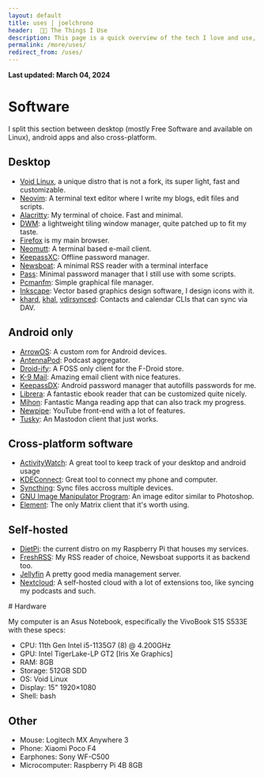 ```yaml
---
layout: default
title: uses | joelchrono
header:  👨‍💻 The Things I Use
description: This page is a quick overview of the tech I love and use, which serve me well for my work and hobbies, most software here is FOSS, some may not be, but I probably won't promote those.
permalink: /more/uses/
redirect_from: /uses/
---
```


**Last updated: March 04, 2024**

# Software

<article markdown=1>

I split this section between desktop (mostly Free Software and available on Linux), android apps and also cross-platform.

## Desktop

- [Void Linux](https://voidlinux.org/), a unique distro that is not a fork, its super light, fast and customizable.
- [Neovim](https://neovim.io/): A terminal text editor where I write my blogs, edit files and scripts.
- [Alacritty](https://github.com/alacritty/alacritty): My terminal of choice. Fast and minimal.
- [DWM](https://awesomewm.org/): a lightweight tiling window manager, quite patched up to fit my taste.
- [Firefox](https://firefox.com) is my main browser.
- [Neomutt](https://neomutt.org): A terminal based e-mail client.
- [KeepassXC](https://keepassxc.org): Offline password manager.
- [Newsboat](https://newsboat.org/): A minimal RSS reader with a terminal interface
- [Pass](https://passwordstore.org): Minimal password manager that I still use with some scripts.
- [Pcmanfm](https://wiki.archlinux.org/title/PCManFM): Simple graphical file manager.
- [Inkscape](https://inkscape.org): Vector based graphics design software, I design icons with it.
- [khard](https://github.com/lucc/khard), [khal](https://lostpackets.de/khal/), [vdirsynced](https://github.com/pimutils/vdirsyncer): Contacts and calendar CLIs that can sync via DAV.

## Android only
- [ArrowOS](https://arrowos.net): A custom rom for Android devices.
- [AntennaPod](https://antennapod.org/): Podcast aggregator.
- [Droid-ify](https://github.com/Iamlooker/Droid-ify): A FOSS only client for the F-Droid store.
- [K-9 Mail](https://k9mail.app/): Amazing email client with nice features.
- [KeepassDX](https://keepassdx.com): Android password manager that autofills passwords for me.
- [Librera](https://github.com/foobnix/LibreraReader): A fantastic ebook reader that can be customized quite nicely.
- [Mihon](https://mihon.app): Fantastic Manga reading app that can also track my progress.
- [Newpipe](https://newpipe.net/): YouTube front-end with a lot of features.
- [Tusky](https://tusky.app): An Mastodon client that just works.
<!--- [Aegis](https://getaegis.app/): Two Factor Authentication app.-->
<!--- [Infinity for Reddit](https://github.com/Docile-Alligator/Infinity-For-Reddit): A Reddit client for Android that is pretty cool.-->
<!--- [GadgetBridge](https://gadgetbridge.org/): Connect with my smartwatch without giving away my data.-->
<!--- [FitoTrack](https://codeberg.org/jannis/FitoTrack): A fitness tracker, integrates with GadgetBridge.-->

## Cross-platform software

- [ActivityWatch](https://activitywatch.net): A great tool to keep track of your desktop and android usage
- [KDEConnect](https://kdeconnect.kde.org/): Great tool to connect my phone and computer.
- [Syncthing](https://syncthing.org): Sync files accross multiple devices.
- [GNU Image Manipulator Program](https://gimp.org/): An image editor similar to Photoshop.
- [Element](https://element.io): The only Matrix client that it's worth using.
<!--- [Joplin](https://joplinapp.org): Cross-platform Markdown note taking app.-->

## Self-hosted

- [DietPi](https://dietpi.com): the current distro on my Raspberry Pi that houses my services.
- [FreshRSS](https://freshrss.org): My RSS reader of choice, Newsboat supports it as backend too.
- [Jellyfin](https://jellyfin.org) A pretty good media management server.
- [Nextcloud](https://nextcloud.com): A self-hosted cloud with a lot of extensions too, like syncing my podcasts and such.
<!--- [The Lounge](https://thelounge.chat/): IRC web client that stays online, so it keeps the chat history and the like.-->
<!--- [Komga](https://komga.org): A media server with a focus on Manga and comics.-->

</article>
# Hardware
<article markdown=1>

My computer is an Asus Notebook, especifically the VivoBook S15 S533E with these specs:

- CPU: 11th Gen Intel i5-1135G7 (8) @ 4.200GHz
- GPU: Intel TigerLake-LP GT2 [Iris Xe Graphics]
- RAM: 8GB
- Storage: 512GB SDD
- OS: Void Linux
- Display: 15" 1920×1080
- Shell: bash

## Other

- Mouse: Logitech MX Anywhere 3
- Phone: Xiaomi Poco F4
- Earphones: Sony WF-C500
- Microcomputer: Raspberry Pi 4B 8GB

</article>

<!--# Previously used-->

<!--I decided to make this section to mention software that I no longer use but might work for you.-->
<!--- [Godot](https://godotengine.org): Easy to learn yet advanced Game engine, [check the games I've made!](https://joelchrono12.itch.io/)-->
<!--- [Qutebrowser](https://qutebrowser.org): Minimal-keyboard driven browser based on QtWebEngine. I no longer use it because of the lack of ad blocking.-->
<!--- [Endeavour OS](https://endeavouros.com): A simple arch based distro that is easy to install, it comes with the benefits and drawbacks of the Arch way, I just got a bit bored of it.-->
<!--- [Fedora](https://endeavouros.com): A great stable distro that I used for quite a while, served me well.-->
<!--- [Fennec](https://f-droid.org/en/packages/org.mozilla.fennec_fdroid/): Firefox fork without Mozilla's tracking.-->
<!--- [IceRaven](https://github.com/fork-maintainers/iceraven-browser): A Firefox mobile fork with more extensions and features.-->
<!--- [Material Files](https://github.com/zhanghai/MaterialFiles): File manager-->
<!--- [Yuito](https://github.com/accelforce/Yuito): A Mastodon client based on [Tusky](https://tusky.app/) which a few nice additions. -->
<!--- [F-Droid](https://f-droid.org): A FOSS only app store.-->
<!--- [Thunderbird](https://www.thunderbird.net): A really powerful desktop email client by Mozilla.-->
<!--- [Awesome](https://awesomewm.org/): a lightweight tiling window manager with great customization.-->


